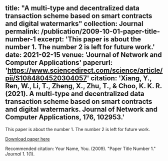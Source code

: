 title: "A multi-type and decentralized data transaction scheme based on smart contracts and digital watermarks"
collection: Journal 
permalink: /publication/2009-10-01-paper-title-number-1
excerpt: 'This paper is about the number 1. The number 2 is left for future work.'
date: 2021-02-15
venue: 'Journal of Network and Computer Applications'
paperurl: 'https://www.sciencedirect.com/science/article/pii/S1084804520304057'
citation: 'Xiang, Y., Ren, W., Li, T., Zheng, X., Zhu, T., & Choo, K. K. R. (2021). A multi-type and decentralized data transaction scheme based on smart contracts and digital watermarks. Journal of Network and Computer Applications, 176, 102953.'
---
This paper is about the number 1. The number 2 is left for future work.

[Download paper here](http://academicpages.github.io/files/paper1.pdf)

Recommended citation: Your Name, You. (2009). "Paper Title Number 1." <i>Journal 1</i>. 1(1). 
